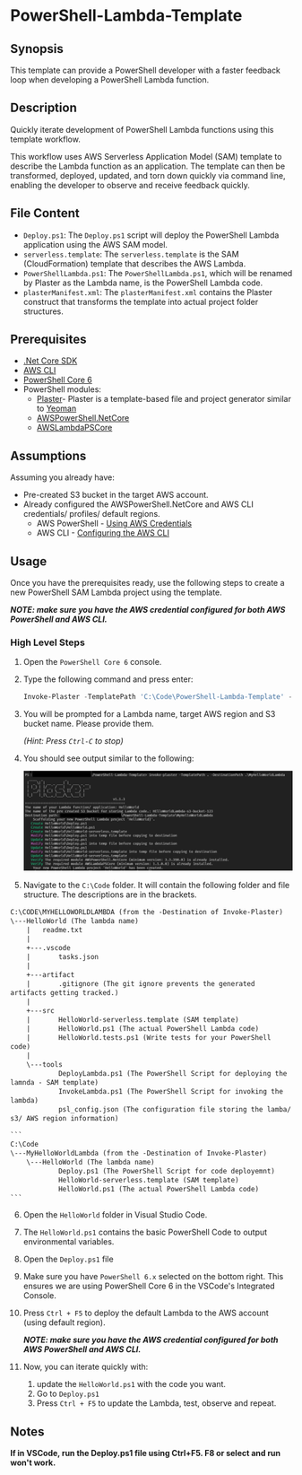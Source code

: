 # PowerShell-Lambda-Template

## Synopsis

This template can provide a PowerShell developer with a faster feedback loop when developing a PowerShell Lambda function.

## Description

Quickly iterate development of PowerShell Lambda functions using this template workflow.

This workflow uses AWS Serverless Application Model (SAM) template to describe the Lambda function as an application. The template can then be transformed, deployed, updated, and torn down quickly via command line, enabling the developer to observe and receive feedback quickly.

## File Content

* `Deploy.ps1`: The `Deploy.ps1` script will deploy the PowerShell Lambda application using the AWS SAM model.
* `serverless.template`: The `serverless.template` is the SAM (CloudFormation) template that describes the AWS Lambda.
* `PowerShellLambda.ps1`: The `PowerShellLambda.ps1`, which will be renamed by Plaster as the Lambda name, is the PowerShell Lambda code.
* `plasterManifest.xml`: The `plasterManifest.xml` contains the Plaster construct that transforms the template into actual project folder structures.

## Prerequisites

* [.Net Core SDK](https://dotnet.microsoft.com/download)
* [AWS CLI](https://docs.aws.amazon.com/cli/latest/userguide/install-windows.html)
* [PowerShell Core 6](https://github.com/PowerShell/PowerShell)
* PowerShell modules:
  * [Plaster](https://github.com/PowerShell/Plaster)- Plaster is a template-based file and project generator similar to [Yeoman](https://yeoman.io/)
  * [AWSPowerShell.NetCore](https://www.powershellgallery.com/packages/AWSPowerShell.NetCore)
  * [AWSLambdaPSCore](https://www.powershellgallery.com/packages/AWSLambdaPSCore)

## Assumptions

Assuming you already have:

* Pre-created S3 bucket in the target AWS account.
* Already configured the AWSPowerShell.NetCore and AWS CLI credentials/ profiles/ default regions.
  * AWS PowerShell - [Using AWS Credentials](https://docs.aws.amazon.com/powershell/latest/userguide/specifying-your-aws-credentials.html)
  * AWS CLI - [Configuring the AWS CLI](https://docs.aws.amazon.com/cli/latest/userguide/cli-chap-configure.html)

## Usage

Once you have the prerequisites ready, use the following steps to create a new PowerShell SAM Lambda project using the template.

***NOTE: make sure you have the AWS credential configured for both AWS PowerShell and AWS CLI.***

### High Level Steps

1. Open the `PowerShell Core 6` console.
2. Type the following command and press enter:
    ``` powershell
    Invoke-Plaster -TemplatePath 'C:\Code\PowerShell-Lambda-Template' -DestinationPath C:\Code\MyHelloWorldLambda
    ```
3. You will be prompted for a Lambda name, target AWS region and S3 bucket name. Please provide them.

    *(Hint: Press `Ctrl-C` to stop)*
4. You should see output similar to the following:

    ![example](./Content/Example.PNG)
5. Navigate to the `C:\Code` folder. It will contain the following folder and file structure. The descriptions are in the brackets.

```
C:\CODE\MYHELLOWORLDLAMBDA (from the -Destination of Invoke-Plaster)
\---HelloWorld (The lambda name)
    |   readme.txt
    |
    +---.vscode
    |       tasks.json
    |
    +---artifact
    |       .gitignore (The git ignore prevents the generated artifacts getting tracked.)
    |
    +---src
    |       HelloWorld-serverless.template (SAM template)
    |       HelloWorld.ps1 (The actual PowerShell Lambda code)
    |       HelloWorld.tests.ps1 (Write tests for your PowerShell code)
    |
    \---tools
            DeployLambda.ps1 (The PowerShell Script for deploying the lamnda - SAM template)
            InvokeLambda.ps1 (The PowerShell Script for invoking the lambda)
            psl_config.json (The configuration file storing the lamba/ s3/ AWS region information)
```

    ```
    C:\Code
    \---MyHelloWorldLambda (from the -Destination of Invoke-Plaster)
        \---HelloWorld (The lambda name)
                Deploy.ps1 (The PowerShell Script for code deployemnt)
                HelloWorld-serverless.template (SAM template)
                HelloWorld.ps1 (The actual PowerShell Lambda code)
    ```
6. Open the `HelloWorld` folder in Visual Studio Code.
7. The `HelloWorld.ps1` contains the basic PowerShell Code to output environmental variables.
8. Open the `Deploy.ps1` file
9.  Make sure you have `PowerShell 6.x` selected on the bottom right. This ensures we are using PowerShell Core 6 in the VSCode's Integrated Console.
10. Press `Ctrl + F5` to deploy the default Lambda to the AWS account (using default region).

    ***NOTE: make sure you have the AWS credential configured for both AWS PowerShell and AWS CLI.***
11. Now, you can iterate quickly with:
    1. update the `HelloWorld.ps1` with the code you want.
    2. Go to `Deploy.ps1`
    3. Press `Ctrl + F5` to update the Lambda, test, observe and repeat.

## Notes

**If in VSCode, run the Deploy.ps1 file using Ctrl+F5. F8 or select and run won't work.**